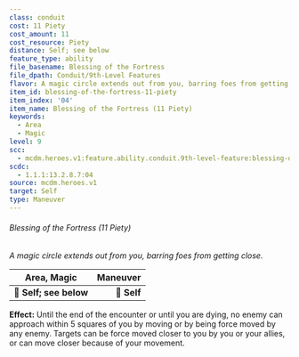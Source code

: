 ```yaml
---
class: conduit
cost: 11 Piety
cost_amount: 11
cost_resource: Piety
distance: Self; see below
feature_type: ability
file_basename: Blessing of the Fortress
file_dpath: Conduit/9th-Level Features
flavor: A magic circle extends out from you, barring foes from getting close.
item_id: blessing-of-the-fortress-11-piety
item_index: '04'
item_name: Blessing of the Fortress (11 Piety)
keywords:
  - Area
  - Magic
level: 9
scc:
  - mcdm.heroes.v1:feature.ability.conduit.9th-level-feature:blessing-of-the-fortress-11-piety
scdc:
  - 1.1.1:13.2.8.7:04
source: mcdm.heroes.v1
target: Self
type: Maneuver
---
```


###### Blessing of the Fortress (11 Piety)

*A magic circle extends out from you, barring foes from getting close.*

| **Area, Magic**        | **Maneuver** |
| ---------------------- | -----------: |
| **📏 Self; see below** |  **🎯 Self** |

**Effect:** Until the end of the encounter or until you are dying, no enemy can approach within 5 squares of you by moving or by being force moved by any enemy. Targets can be force moved closer to you by you or your allies, or can move closer because of your movement.
